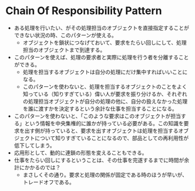 # Chain Of Responsibility Pattern
- ある処理を行いたい、がその処理担当のオブジェクトを直接指定することができない状況の時、このパターンが使える。
	- オブジェクトを鎖状につなげておいて、要求をたらい回しにして、処理担当のオブジェクトまで到達する。
- このパターンを使えば、処理の要求者と実際に処理を行う者を分離することができる。
	- 処理を担当するオブジェクトは自分の処理にだけ集中すればいいことになる。
	- このパターンを使わないと、処理を担当するオブジェクトのことをよく知っている（知りすぎている）偉い人が要求を振り分けるか、それぞれの処理担当オブジェクトが自分の処理の他に、自分の扱えなかった処理を誰に渡すかを決定するという余計な仕事を担当することになる。
- このパターンを使わないと、「このような要求はこのオブジェクトが担当する」という情報を中央集権的に誰かが持っている必要がある。この知識を要求を出す側が持っていると、要求を出すオブジェクトは処理を担当するオブジェクトについて知りすぎていることになるので、部品としての再利用性が低下してしまう。
- 応用形として、動的に連鎖の形態を変えることもできる。
- 仕事をたらい回しにするということは、その仕事を完遂するまでに時間が余計にかかるのでは？	
	- まさしくその通り。要求と処理の関係が固定である時のほうが早いが、トレードオフである。